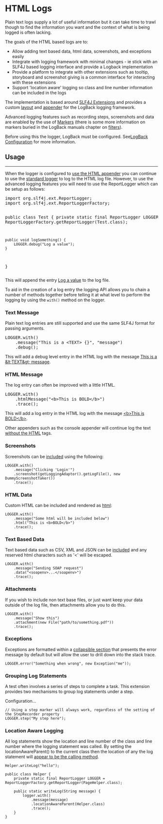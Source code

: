 # HTML Logs

Plain text logs supply a lot of useful information but it can take time to trawl though to find the information you want and the context of what is being logged is often lacking.

The goals of the HTML based logs are to:

* Allow adding text based data, html data, screenshots, and exceptions easily
* Integrate with logging framework with minimal changes - ie stick with an SLF4J based logging interface and provide a Logback implementation
* Provide a platform to integrate with other extensions such as tooltip, storyboard and screenshot giving is a common interface for interacting with these extensions
* Support 'location aware' logging so class and line number information can be included in the logs 

The implementation is based around [SLF4J Extensions](http://slf4j.org/extensions.html) and provides a custom [layout](http://logback.qos.ch/manual/layouts.html) and [appender](http://logback.qos.ch/manual/appenders.html) for the LogBack logging framework.

Advanced logging features such as recording steps, screenshots and data are enabled by the use of [Markers](http://www.slf4j.org/apidocs/org/slf4j/Marker.html) (there is some more information on markers buried in the LogBack manuals chapter on [filters](http://logback.qos.ch/manual/filters.html)).  

Before using this the logger, LogBack must be configured.  See[LogBack Configuration](LogBackConfiguration.html) for more information.


## Usage
---

When the logger is configured to [use the HTML appender](- "c:assertTrue=isHtmlAppenderConfigured()") you can continue to use the [standard logger](- "c:assertTrue=canUseClassicLogger()") to log to the HTML log file.  However, to use the advanced logging features you will need to use the ReportLogger which can be setup as follows:   

<div><pre concordion:set="#fixture">
import org.slf4j.ext.ReportLogger;
import org.slf4j.ext.ReportLoggerFactory;

public class Test {
    private static final ReportLogger LOGGER = ReportLoggerFactory.getReportLogger(Test.class);
    
    public void logSomething() {
        LOGGER.debug("Log a value");
    }
}
</pre></div>

This will append the entry [Log a value](- "c:assertTrue=canUseReportLogger(#fixture, #TEXT)") to the log file.

To aid in the creation of a log entry the logging API allows you to chain a number of methods together before telling it at what level to perform the logging by using the `with()` method on the logger. 

### Text Message
Plain text log entries are still supported and use the same SLF4J format for passing arguments.

<div><pre concordion:set="#fixture">
LOGGER.with()
	.message("This is a &lt;TEXT&gt; {}", "message")
	.debug();
</pre></div>

This will add a debug level entry in the HTML log with the message [This is a &amp;lt;TEXT&amp;gt; message](- "?=getLogMessage(#fixture)").  
	
### HTML Message
The log entry can often be improved with a little HTML.

<div><pre concordion:set="#fixture">
LOGGER.with()
	.htmlMessage("&lt;b&gt;This is BOLD&lt;/b&gt;")
	.trace();
</pre></div>

This will add a log entry in the HTML log with the message [&lt;b&gt;This is BOLD&lt;/b&gt;](- "?=getLogMessage(#fixture)").

Other appenders such as the console appender will continue log the text [without the HTML](- "c:assertTrue=consoleLogIsPlainText(#fixture)") tags.

### Screenshots
Screenshots can be [included](- "c:assertTrue=addScreenshot()") using the following:

    LOGGER.with()
		.message("Clicking 'Login'")
		.screenshot(getLoggingAdaptor().getLogFile(), new DummyScreenshotTaker())
		.trace();

### HTML Data
Custom HTML can be included and rendered as [html](- "c:assertTrue=addHtmlData()"):

    LOGGER.with()
		.message("Some html will be included below")
		.html("This is <b>BOLD</b>")
		.trace();
				
### Text Based Data
Text based data such as CSV, XML and JSON can be [included](- "c:assertTrue=addData()") and any reserved html characters such as '<' will be escaped.

    LOGGER.with()
		.message("Sending SOAP request")
		.data("<soapenv>...</soapenv>")
		.trace();
   
### Attachments
If you wish to include non text base files, or just want keep your data outside of the log file, then attachments allow you to do this.

    LOGGER.with()
		.message("Show this")
		.attachment(new File("path/to/something.pdf"))
		.trace();
		
### Exceptions
Exceptions are formatted within a [collapsible section](- "c:assertTrue=throwException()") that presents the error message by default but will allow the user to drill down into the stack trace.  

    LOGGER.error("Something when wrong", new Exception("me"));

### Grouping Log Statements

A test often involves a series of steps to complete a task.  This extension provides two mechanisms to group log statements under a step.  

Configuration...
    
    // Using a step marker will always work, regardless of the setting of the StepRecorder property
    LOGGER.step("My step here");
    
### Location Aware Logging
All log statements show the location and line number of the class and line number where the logging statement was called.  By setting the locationAwareParent() to the current class then the location of any the log statement will [appear to be the calling method](- "c:assertTrue=locationAware()").

    Helper.writeLog("hello");
		
	public class Helper {
		private static final ReportLogger LOGGER = ReportLoggerFactory.getReportLogger(PageHelper.class);

		public static writeLog(String message) {
			logger.with()
				.message(message)
				.locationAwareParent(Helper.class)
				.trace();
		}
    }

    